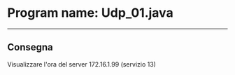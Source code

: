 # Program name: Udp_01.java

---

## Consegna

Visualizzare l'ora del server 172.16.1.99  (servizio 13)

